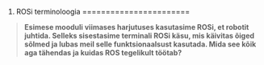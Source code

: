 



 1. ROSi terminoloogia
=======================











> 
> 
> **Esimese mooduli viimases harjutuses kasutasime ROSi, et robotit juhtida. Selleks sisestasime terminali ROSi käsu, mis käivitas õiged sõlmed ja lubas meil selle funktsionaalsust kasutada. Mida see kõik aga tähendas ja kuidas ROS tegelikult töötab?**
> 
> 
> 
> 







 







